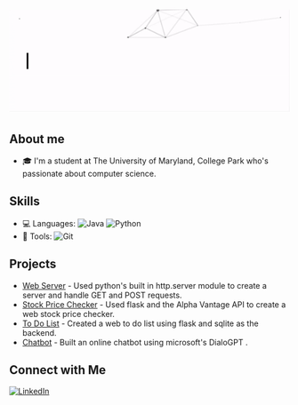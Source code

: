 # <img src="https://github.com/Rishitg04/Rishitg04/blob/main/Github%20Header.gif">

## About me
- 🎓 I'm a student at The University of Maryland, College Park who's passionate about computer science.

## Skills
- 💻 Languages: ![Java](https://img.shields.io/badge/-Java-333333?style=flat) ![Python](https://img.shields.io/badge/-Python-333333?style=flat)
- 🔧 Tools: ![Git](https://img.shields.io/badge/-Git-333333?style=flat&logo=git) 

## Projects
- [Web Server](https://github.com/Rishitg04/Summer-2024-Simple-Web-Server-) - Used python's built in http.server module to create a server and handle GET and POST requests.
- [Stock Price Checker](https://github.com/Rishitg04/Summer-2024-Stock-Tracker-Web-App) - Used flask and the Alpha Vantage API to create a web stock price checker.
- [To Do List](https://github.com/Rishitg04/Summer-2024-Web-To-do-list-with-login) - Created a web to do list using flask and sqlite as the backend.
- [Chatbot](https://github.com/Rishitg04/Summer-2024-Chatbot-with-DialoGPT-) - Built an online chatbot using microsoft's DialoGPT  .


## Connect with Me
[![LinkedIn](https://img.shields.io/badge/-LinkedIn-0077B5?style=flat&logo=linkedin)](https://www.linkedin.com/in/rishit-ghosh-077a24162/)

